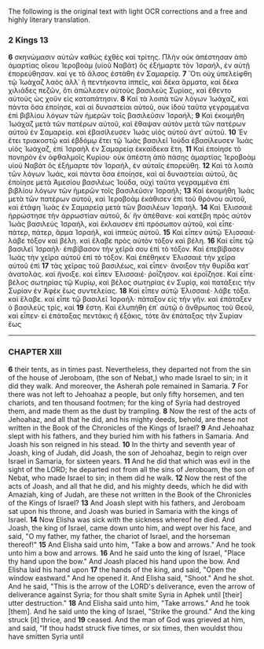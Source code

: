 The following is the original text with light OCR corrections and a free and highly literary translation.

### 2 Kings 13

**6** σκηνώμασιν αὐτῶν καθὼς ἐχθὲς καὶ τρίτης. Πλὴν οὐκ ἀπέστησαν ἀπὸ ἁμαρτίας οἴκου Ἱεροβοὰμ (υἱοῦ Ναβὰτ) ὃς ἐξήμαρτε τὸν Ἰσραήλ, ἐν αὐτῇ ἐπορεύθησαν. καί γε τὸ ἄλσος ἐστάθη ἐν Σαμαρείᾳ.
**7** Ὅτι οὐχ ὑπελείφθη τῷ Ἰωάχαζ λαὸς ἀλλ᾽ ἢ πεντήκοντα ἱππεῖς, καὶ δέκα ἅρματα, καὶ δέκα χιλιάδες πεζῶν, ὅτι ἀπώλεσεν αὐτοὺς βασιλεὺς Συρίας, καὶ ἔθεντο αὐτοὺς ὡς χοῦν εἰς καταπάτησιν.
**8** Καὶ τὰ λοιπὰ τῶν λόγων Ἰωάχαζ, καὶ πάντα ὅσα ἐποίησε, καὶ αἱ δυναστείαι αὐτοῦ, οὐκ ἰδοὺ ταῦτα γεγραμμένα ἐπὶ βιβλίου λόγων τῶν ἡμερῶν τοῖς βασιλεῦσιν Ἰσραήλ;
**9** Καὶ ἐκοιμήθη Ἰωάχαζ μετὰ τῶν πατέρων αὐτοῦ, καὶ ἔθαψαν αὐτὸν μετὰ τῶν πατέρων αὐτοῦ ἐν Σαμαρείᾳ. καὶ ἐβασίλευσεν Ἰωὰς υἱὸς αὐτοῦ ἀντ᾽ αὐτοῦ.
**10** Ἐν ἔτει τριακοστῷ καὶ ἑβδόμῳ ἔτει τῷ Ἰωὰς βασιλεῖ Ἰούδα ἐβασίλευσεν Ἰωὰς υἱὸς Ἰωάχαζ, ἐπὶ Ἰσραὴλ ἐν Σαμαρείᾳ ἐκκαίδεκα ἔτη.
**11** Καὶ ἐποίησε τὸ πονηρὸν ἐν ὀφθαλμοῖς Κυρίου· οὐκ ἀπέστη ἀπὸ πάσης ἁμαρτίας Ἱεροβοὰμ υἱοῦ Ναβὰτ ὃς ἐξήμαρτε τὸν Ἰσραήλ, ἐν αὐταῖς ἐπορεύθη.
**12** Καὶ τὰ λοιπὰ τῶν λόγων Ἰωάς, καὶ πάντα ὅσα ἐποίησε, καὶ αἱ δυναστείαι αὐτοῦ, ἃς ἐποίησε μετὰ Ἀμεσίου βασιλέως Ἰούδα, οὐχὶ ταῦτα γεγραμμένα ἐπὶ βιβλίου λόγων τῶν ἡμερῶν τοῖς βασιλεῦσιν Ἰσραήλ;
**13** Καὶ ἐκοιμήθη Ἰωὰς μετὰ τῶν πατέρων αὐτοῦ, καὶ Ἱεροβοὰμ ἐκάθισεν ἐπὶ τοῦ θρόνου αὐτοῦ, καὶ ἐτάφη Ἰωὰς ἐν Σαμαρείᾳ μετὰ τῶν βασιλέων Ἰσραήλ.
**14** Καὶ Ἐλισσαιὲ ἠρρώστησε τὴν ἀρρωστίαν αὐτοῦ, δι᾽ ἣν ἀπέθανε· καὶ κατέβη πρὸς αὐτὸν Ἰωὰς βασιλεὺς Ἰσραήλ, καὶ ἔκλαυσεν ἐπὶ πρόσωπον αὐτοῦ, καὶ εἶπε· πάτερ, πάτερ, ἅρμα Ἰσραήλ, καὶ ἱππεὺς αὐτοῦ.
**15** Καὶ εἶπεν αὐτῷ Ἐλισσαιέ· λάβε τόξον καὶ βέλη. καὶ ἔλαβε πρὸς αὐτὸν τόξον καὶ βέλη.
**16** Καὶ εἶπε τῷ βασιλεῖ Ἰσραήλ· ἐπιβίβασον τὴν χεῖρά σου ἐπὶ τὸ τόξον. Καὶ ἐπεβίβασεν Ἰωὰς τὴν χεῖρα αὑτοῦ ἐπὶ τὸ τόξον. Καὶ ἐπέθηκεν Ἐλισσαιὲ τὴν χεῖρα αὐτοῦ ἐπὶ
**17** τὰς χεῖρας τοῦ βασιλέως, καὶ εἶπεν· ἄνοιξον τὴν θυρίδα κατ᾽ ἀνατολάς. καὶ ἤνοιξε. καὶ εἶπεν Ἐλισσαιέ· ῥοΐζησον. καὶ ἐροΐζησε. Καὶ εἶπε· βέλος σωτηρίας τῷ Κυρίῳ, καὶ βέλος σωτηρίας ἐν Συρίᾳ, καὶ πατάξεις τὴν Συρίαν ἐν Ἀφὲκ ἕως συντελείας.
**18** Καὶ εἶπεν αὐτῷ Ἐλισσαιέ· λάβε τόξα. καὶ ἔλαβε. καὶ εἶπε τῷ βασιλεῖ Ἰσραήλ· πάταξον εἰς τὴν γῆν. καὶ ἐπάταξεν ὁ βασιλεὺς τρίς, καὶ
**19** ἔστη. Καὶ ἐλυπήθη ἐπ᾽ αὐτῷ ὁ ἄνθρωπος τοῦ Θεοῦ, καὶ εἶπεν· εἰ ἐπάταξας πεντάκις ἢ ἑξάκις, τότε ἂν ἐπάταξας τὴν Συρίαν ἕως

***

### CHAPTER XIII

**6** their tents, as in times past. Nevertheless, they departed not from the sin of the house of Jeroboam, (the son of Nebat,) who made Israel to sin; in it did they walk. And moreover, the Asherah pole remained in Samaria.
**7** For there was not left to Jehoahaz a people, but only fifty horsemen, and ten chariots, and ten thousand footmen; for the king of Syria had destroyed them, and made them as the dust by trampling.
**8** Now the rest of the acts of Jehoahaz, and all that he did, and his mighty deeds, behold, are these not written in the Book of the Chronicles of the Kings of Israel?
**9** And Jehoahaz slept with his fathers, and they buried him with his fathers in Samaria. And Joash his son reigned in his stead.
**10** In the thirty and seventh year of Joash, king of Judah, did Joash, the son of Jehoahaz, begin to reign over Israel in Samaria, for sixteen years.
**11** And he did that which was evil in the sight of the LORD; he departed not from all the sins of Jeroboam, the son of Nebat, who made Israel to sin; in them did he walk.
**12** Now the rest of the acts of Joash, and all that he did, and his mighty deeds, which he did with Amaziah, king of Judah, are these not written in the Book of the Chronicles of the Kings of Israel?
**13** And Joash slept with his fathers, and Jeroboam sat upon his throne, and Joash was buried in Samaria with the kings of Israel.
**14** Now Elisha was sick with the sickness whereof he died. And Joash, the king of Israel, came down unto him, and wept over his face, and said, "O my father, my father, the chariot of Israel, and the horseman thereof!"
**15** And Elisha said unto him, "Take a bow and arrows." And he took unto him a bow and arrows.
**16** And he said unto the king of Israel, "Place thy hand upon the bow." And Joash placed his hand upon the bow. And Elisha laid his hand upon
**17** the hands of the king, and said, "Open the window eastward." And he opened it. And Elisha said, "Shoot." And he shot. And he said, "This is the arrow of the LORD's deliverance, even the arrow of deliverance against Syria; for thou shalt smite Syria in Aphek until [their] utter destruction."
**18** And Elisha said unto him, "Take arrows." And he took [them]. And he said unto the king of Israel, "Strike the ground." And the king struck [it] thrice, and
**19** ceased. And the man of God was grieved at him, and said, "If thou hadst struck five times, or six times, then wouldst thou have smitten Syria until